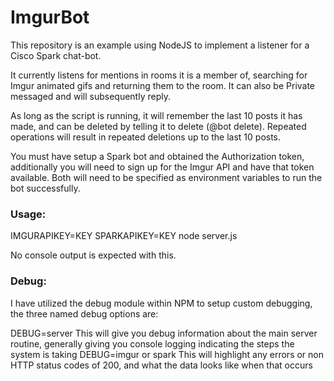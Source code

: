 # ImgurBot
This repository is an example using NodeJS to implement a listener for a Cisco Spark chat-bot.

It currently listens for mentions in rooms it is a member of, searching for Imgur animated gifs and returning them to the room. 
It can also be Private messaged and will subsequently reply.

As long as the script is running, it will remember the last 10 posts it has made, and can be deleted by telling it to delete (@bot delete).  Repeated operations will result in repeated deletions up to the last 10 posts.

You must have setup a Spark bot and obtained the Authorization token, additionally you will need to sign up for the Imgur API and have that token available.  Both will need to be specified as environment variables to run the bot successfully.

### Usage:

IMGURAPIKEY=KEY SPARKAPIKEY=KEY node server.js

No console output is expected with this.

### Debug:

I have utilized the debug module within NPM to setup custom debugging, the three named debug options are:

DEBUG=server
  This will give you debug information about the main server routine, generally giving you console logging indicating the steps the system is taking
DEBUG=imgur or spark
  This will highlight any errors or non HTTP status codes of 200, and what the data looks like when that occurs
